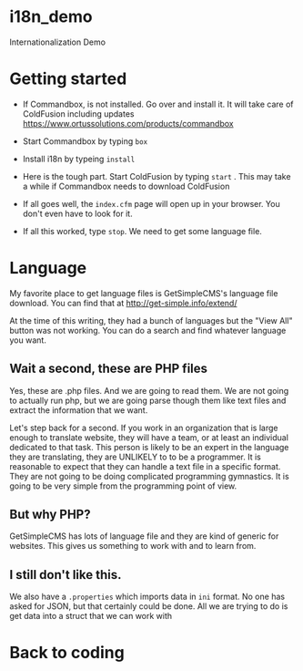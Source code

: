 # i18n_demo
Internationalization Demo


# Getting started

- If Commandbox, is not installed. Go over and install it. It will take care of ColdFusion including updates https://www.ortussolutions.com/products/commandbox

- Start Commandbox by typing `box`

- Install i18n by typeing `install`

- Here is the tough part. Start ColdFusion by typing `start` . This may take a while if Commandbox needs to download ColdFusion

- If all goes well, the `index.cfm` page will open up in your browser. You don't even have to look for it.

- If all this worked, type `stop`. We need to get some language file.

# Language

 My favorite place to get language files is GetSimpleCMS's language file download. You can find that at http://get-simple.info/extend/

At the time of this writing, they had a bunch of languages but the "View All" button was not working. You can do a search and find whatever language you want.

## Wait a second, these are PHP files

Yes, these are .php files. And we are going to read them. We are not going to actually run php, but we are going parse though them like text files and extract the information that we want.

Let's step back for a second. If you work in an organization that is large enough to translate website, they will have a team, or at least an individual dedicated to that task. This person is likely to be an expert in the language they are translating, they are UNLIKELY to to be a programmer. It is reasonable to expect that they can handle a text file in a specific format. They are not going to be doing complicated programming gymnastics. It is going to be very simple from the programming point of view.

## But why PHP?

GetSimpleCMS has lots of language file and they are kind of generic for websites. This gives us something to work with and to learn from.


## I still don't like this.

We also have a `.properties` which imports data in `ini` format. No one has asked for JSON, but that certainly could be done. All we are trying to do is get data into a struct that we can work with


# Back to coding



